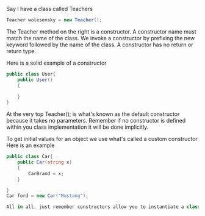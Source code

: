 Say I have a class called Teachers


```cs
Teacher wolesensky = new Teacher();
```

The Teacher method on the right is a constructor. A constructor name must match the name of the class.
We invoke a constructor by prefixing the new keyword followed by the name of the class.
A constructor has no return or return type.

Here is a solid example of a constructor
```cs
public class User{
    public User()
    {
    
    }
}
```

At the very top Teacher(); is what's known as the default constructor because it takes no parameters.
Remember if no constructor is defined within you class implementation it will be done implicitly.

To get initial values for an object we use what's called a custom constructor
Here is an example

```cs
public class Car{
	public Car(string x)
	{
		CarBrand = x;
	}

}
Car ford = new Car("Mustang");

All in all, just remember constructors allow you to instantiate a class into an object.
```
